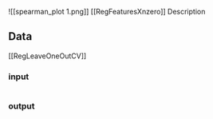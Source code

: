 ![[spearman_plot 1.png]]
[[RegFeaturesXnzero]]
Description
## Data
[[RegLeaveOneOutCV]]
### input
```

```
### output
```

```